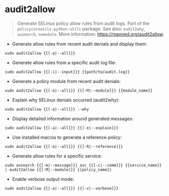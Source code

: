 # audit2allow

> Generate SELinux policy allow rules from audit logs.
> Part of the `policycoreutils-python-utils` package.
> See also: `audit2why`, `ausearch`, `semodule`.
> More information: <https://manned.org/audit2allow>.

- Generate allow rules from recent audit denials and display them:

`sudo audit2allow {{[-a|--all]}}`

- Generate allow rules from a specific audit log file:

`sudo audit2allow {{[-i|--input]}} {{path/to/audit.log}}`

- Generate a policy module from recent audit denials:

`sudo audit2allow {{[-a|--all]}} {{[-M|--module]}} {{module_name}}`

- Explain why SELinux denials occurred (audit2why):

`sudo audit2allow {{[-a|--all]}} --why`

- Display detailed information around generated messages:

`sudo audit2allow {{[-a|--all]}} {{[-e|--explain]}}`

- Use installed macros to generate a reference policy:

`sudo audit2allow {{[-a|--all]}} {{[-R|--reference]}}`

- Generate allow rules for a specific service:

`sudo ausearch {{[-m|--message]}} avc {{[-c|--comm]}} {{service_name}} | audit2allow {{[-M|--module]}} {{policy_name}}`

- Enable verbose output mode:

`sudo audit2allow {{[-a|--all]}} {{[-v|--verbose]}}`
